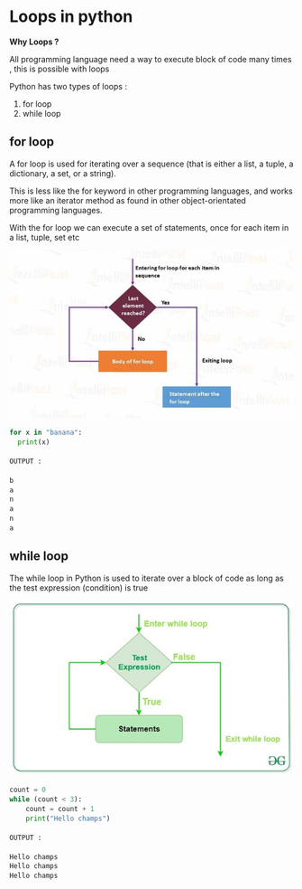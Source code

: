 # Loops in python

**Why Loops ?**

All programming language need a way to execute block of code many times , this is possible with loops

Python has two types of loops :
1. for loop
2. while loop

## for loop 
A for loop is used for iterating over a sequence (that is either a list, a tuple, a dictionary, a set, or a string).

This is less like the for keyword in other programming languages, and works more like an iterator method as found in other object-orientated programming languages.

With the for loop we can execute a set of statements, once for each item in a list, tuple, set etc

![](for_loop.jpg)

```py
for x in "banana":
  print(x) 

OUTPUT :

b
a
n
a
n
a
```

## while loop

The while loop in Python is used to iterate over a block of code as long as the test expression (condition) is true

![](./while-loop.jpg)

```py
count = 0
while (count < 3):
	count = count + 1
	print("Hello champs")

OUTPUT : 

Hello champs
Hello champs
Hello champs
```
